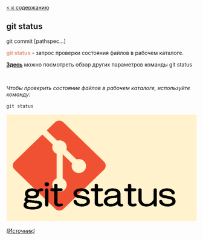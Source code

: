 [< к содержанию](README.md)

## git status

git commit [pathspec...]

<span style="color:#E9967A">**git status**</span> - запрос проверки состояния файлов в рабочем каталоге.


[**Здесь**](https://fig.io/manual/git/status "https://fig.io/manual/git/status") можно посмотреть обзор других параметров команды git status

<br/>


_Чтобы проверить состояние файлов в рабочем каталоге, используйте команду:_

```bash=
git status
```


![git-status](assets/git-status.png)

[_(Источник)_](https://snowsystem.net/git/git-command/git-status/)